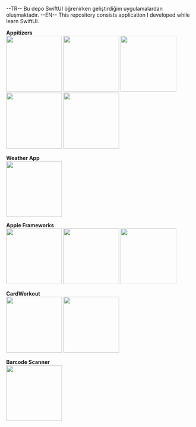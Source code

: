 --TR--
Bu depo SwiftUI öğrenirken geliştirdiğim uygulamalardan oluşmaktadır.
--EN--
This repository consists application I developed while learn SwiftUI.

**Appitizers**  
<img src="https://github.com/user-attachments/assets/d2e3c479-f28d-41b0-9795-612146688373" width="150">
<img src="https://github.com/user-attachments/assets/abaa0acb-d05a-44df-a212-d2ac65511c0b" width="150">
<img src="https://github.com/user-attachments/assets/c9e2b048-3e11-41b2-863a-0a654dfb4b74" width="150">
<img src="https://github.com/user-attachments/assets/adfbe232-a268-48be-992a-bccf855aa0bf" width="150">
<img src="https://github.com/user-attachments/assets/4b50edcc-b65b-4246-987a-648aa41a006a" width="150">


**Weather App**  
<img src="https://github.com/user-attachments/assets/de7d6175-6908-44ed-a8ca-d4731805a0d9" width="150">

**Apple Frameworks**  
<img src="https://github.com/user-attachments/assets/cd21faab-35a0-412c-8df0-97063e9c053b" width="150">
<img src="https://github.com/user-attachments/assets/c185d6cc-e33d-4489-a37d-845ed7091655" width="150">
<img src="https://github.com/user-attachments/assets/2768d5c4-2b79-4d93-8943-4e522d6ff2a2" width="150">

**CardWorkout**  
<img src="https://github.com/user-attachments/assets/b60d97b0-7631-4f11-a7c7-332ef7f88cad" width="150">
<img src="https://github.com/user-attachments/assets/812a1d82-e1ce-4179-9bfe-3ebb674b96ff" width="150">

**Barcode Scanner**  
<img src="https://github.com/user-attachments/assets/bedc6b60-9fc9-4e55-9bd8-9d7504466ced" width="150">
